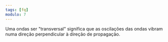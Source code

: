 ```yaml
---
tags: [fq]
modulo: 7
---
```


Uma ondas ser "transversal" significa que as oscilações das ondas vibram numa direção perpendicular à direção de propagação.